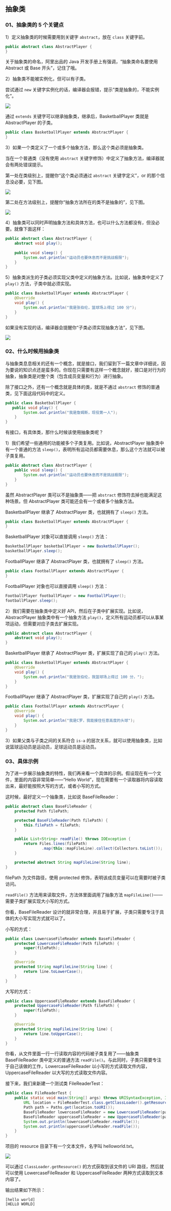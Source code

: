 ## 抽象类


### 01、抽象类的 5 个关键点

1）定义抽象类的时候需要用到关键字 `abstract`，放在 `class` 关键字前。

```java
public abstract class AbstractPlayer {
}
```

关于抽象类的命名，阿里出品的 Java 开发手册上有强调，“抽象类命名要使用 Abstract 或 Base 开头”，记住了哦。

2）抽象类不能被实例化，但可以有子类。

尝试通过 `new` 关键字实例化的话，编译器会报错，提示“类是抽象的，不能实例化”。

![](../images/abstract/01.png)

通过 `extends` 关键字可以继承抽象类，继承后，BasketballPlayer 类就是 AbstractPlayer 的子类。

```java
public class BasketballPlayer extends AbstractPlayer {
}
```

3）如果一个类定义了一个或多个抽象方法，那么这个类必须是抽象类。

当在一个普通类（没有使用 `abstract` 关键字修饰）中定义了抽象方法，编译器就会有两处错误提示。

第一处在类级别上，提醒你“这个类必须通过 `abstract` 关键字定义”，or 的那个信息没必要，见下图。

![](../images/abstract/02.png)

第二处在方法级别上，提醒你“抽象方法所在的类不是抽象的”，见下图。

![](../images/abstract/03.png)

4）抽象类可以同时声明抽象方法和具体方法，也可以什么方法都没有，但没必要。就像下面这样：

```java
public abstract class AbstractPlayer {
    abstract void play();
    
    public void sleep() {
        System.out.println("运动员也要休息而不是挑战极限");
    }
}
```

5）抽象类派生的子类必须实现父类中定义的抽象方法。比如说，抽象类中定义了 `play()` 方法，子类中就必须实现。

```java
public class BasketballPlayer extends AbstractPlayer {
    @Override
    void play() {
        System.out.println("我是张伯伦，篮球场上得过 100 分");
    }
}
```

如果没有实现的话，编译器会提醒你“子类必须实现抽象方法”，见下图。

![](../images/abstract/04.png)

### 02、什么时候用抽象类

与抽象类息息相关的还有一个概念，就是接口，我们留到下一篇文章中详细说，因为要说的知识点还是蛮多的。你现在只需要有这样一个概念就好，接口是对行为的抽象，抽象类是对整个类（包含成员变量和行为）进行抽象。


除了接口之外，还有一个概念就是具体的类，就是不通过 `abstract` 修饰的普通类，见下面这段代码中的定义。

```java
public class BasketballPlayer {
   public void play() {
        System.out.println("我是詹姆斯，现役第一人");
    }
}
```

有接口，有具体类，那什么时候该使用抽象类呢？

1）我们希望一些通用的功能被多个子类复用。比如说，AbstractPlayer 抽象类中有一个普通的方法 `sleep()`，表明所有运动员都需要休息，那么这个方法就可以被子类复用。

```java
public abstract class AbstractPlayer {
    public void sleep() {
        System.out.println("运动员也要休息而不是挑战极限");
    }
}
```

虽然 AbstractPlayer 类可以不是抽象类——把 `abstract` 修饰符去掉也能满足这种场景。但 AbstractPlayer 类可能还会有一个或者多个抽象方法。

BasketballPlayer 继承了 AbstractPlayer 类，也就拥有了 `sleep()` 方法。

```java
public class BasketballPlayer extends AbstractPlayer {
}
```

BasketballPlayer 对象可以直接调用 `sleep()` 方法：

```java
BasketballPlayer basketballPlayer = new BasketballPlayer();
basketballPlayer.sleep();
```

FootballPlayer 继承了 AbstractPlayer 类，也就拥有了 `sleep()` 方法。

```java
public class FootballPlayer extends AbstractPlayer {
}
```

FootballPlayer 对象也可以直接调用 `sleep()` 方法：

```java
FootballPlayer footballPlayer = new FootballPlayer();
footballPlayer.sleep();
```

2）我们需要在抽象类中定义好 API，然后在子类中扩展实现。比如说，AbstractPlayer  抽象类中有一个抽象方法 `play()`，定义所有运动员都可以从事某项运动，但需要对应子类去扩展实现。

```java
public abstract class AbstractPlayer {
    abstract void play();
}
```

BasketballPlayer 继承了 AbstractPlayer 类，扩展实现了自己的 `play()` 方法。

```java
public class BasketballPlayer extends AbstractPlayer {
    @Override
    void play() {
        System.out.println("我是张伯伦，我篮球场上得过 100 分，");
    }
}
```

FootballPlayer 继承了 AbstractPlayer 类，扩展实现了自己的 `play()` 方法。

```java
public class FootballPlayer extends AbstractPlayer {
    @Override
    void play() {
        System.out.println("我是C罗，我能接住任意高度的头球");
    }
}
```

3）如果父类与子类之间的关系符合 `is-a` 的层次关系，就可以使用抽象类，比如说篮球运动员是运动员，足球运动员是运动员。

### 03、具体示例

为了进一步展示抽象类的特性，我们再来看一个具体的示例。假设现在有一个文件，里面的内容非常简单——“Hello World”，现在需要有一个读取器将内容读取出来，最好能按照大写的方式，或者小写的方式。

这时候，最好定义一个抽象类，比如说 BaseFileReader：

```java
public abstract class BaseFileReader {
    protected Path filePath;

    protected BaseFileReader(Path filePath) {
        this.filePath = filePath;
    }

    public List<String> readFile() throws IOException {
        return Files.lines(filePath)
                .map(this::mapFileLine).collect(Collectors.toList());
    }

    protected abstract String mapFileLine(String line);
}
```

filePath 为文件路径，使用 protected 修饰，表明该成员变量可以在需要时被子类访问。

`readFile()` 方法用来读取文件，方法体里面调用了抽象方法 `mapFileLine()`——需要子类扩展实现大小写的方式。

你看，BaseFileReader 设计的就非常合理，并且易于扩展，子类只需要专注于具体的大小写实现方式就可以了。

小写的方式：

```java
public class LowercaseFileReader extends BaseFileReader {
    protected LowercaseFileReader(Path filePath) {
        super(filePath);
    }

    @Override
    protected String mapFileLine(String line) {
        return line.toLowerCase();
    }
}
```

大写的方式：

```java
public class UppercaseFileReader extends BaseFileReader {
    protected UppercaseFileReader(Path filePath) {
        super(filePath);
    }

    @Override
    protected String mapFileLine(String line) {
        return line.toUpperCase();
    }
}
```

你看，从文件里面一行一行读取内容的代码被子类复用了——抽象类 BaseFileReader 类中定义的普通方法 `readFile()`。与此同时，子类只需要专注于自己该做的工作，LowercaseFileReader 以小写的方式读取文件内容，UppercaseFileReader 以大写的方式读取文件内容。

接下来，我们来新建一个测试类 FileReaderTest：

```java
public class FileReaderTest {
    public static void main(String[] args) throws URISyntaxException, IOException {
        URL location = FileReaderTest.class.getClassLoader().getResource("helloworld.txt");
        Path path = Paths.get(location.toURI());
        BaseFileReader lowercaseFileReader = new LowercaseFileReader(path);
        BaseFileReader uppercaseFileReader = new UppercaseFileReader(path);
        System.out.println(lowercaseFileReader.readFile());
        System.out.println(uppercaseFileReader.readFile());
    }
}
```

项目的 resource 目录下有一个文本文件，名字叫 helloworld.txt。

![](../images/abstract/05.png)


可以通过 `ClassLoader.getResource()` 的方式获取到该文件的 URI 路径，然后就可以使用 LowercaseFileReader 和 UppercaseFileReader 两种方式读取到文本内容了。

输出结果如下所示：

```
[hello world]
[HELLO WORLD]
```

